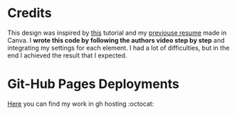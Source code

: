 # **Credits**
This design was inspired by [this](https://youtu.be/zAVhHHS_IH4) tutorial and my [previouse resume](https://www.canva.com/design/DAEgUobQBDs/5g3Szmf1whSjIX_Zak9XMA/view?utm_content=DAEgUobQBDs&utm_campaign=designshare&utm_medium=link&utm_source=sharebutton) made in Canva.
I **wrote this code by following the authors video step by step** and integrating my settings for each element. I had a lot of difficulties, but in the end I achieved the result that I expected.
# Git-Hub Pages Deployments 
[Here](https://lunali98.github.io/CSS-homework-CV/) you can find my work in gh hosting :octocat:
